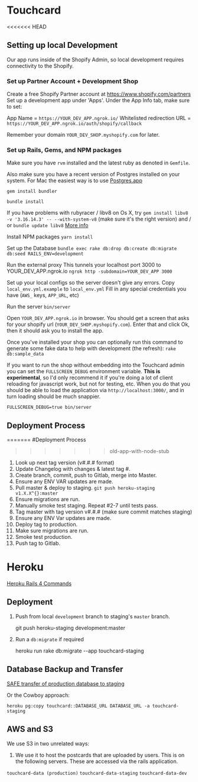 # Touchcard

<<<<<<< HEAD
## Setting up local Development

Our app runs inside of the Shopify Admin, so local development requires connectivity 
to the Shopify.

### Set up Partner Account + Development Shop
Create a free Shopify Partner account at https://www.shopify.com/partners
Set up a development app under 'Apps'. Under the App Info tab, make sure to set: 

App Name = `https://YOUR_DEV_APP.ngrok.io/`
Whitelisted redirection URL = `https://YOUR_DEV_APP.ngrok.io/auth/shopify/callback`

Remember your domain `YOUR_DEV_SHOP.myshopify.com` for later.

### Set up Rails, Gems, and NPM packages

Make sure you have `rvm` installed and the latest ruby as denoted in `Gemfile`. 

Also make sure you have a recent version of Postgres installed on your system. 
For Mac the easiest way is to use [Postgres.app](https://postgresapp.com/documentation/gui-tools.html)

`gem install bundler`

`bundle install`

If you have problems with rubyracer / libv8 on Os X, try  `gem install libv8 -v '3.16.14.3' -- --with-system-v8` 
(make sure it's the right version) and / or `bundle update libv8`
[More info](https://stackoverflow.com/questions/19673714/error-installing-libv8-error-failed-to-build-gem-native-extension)

Install NPM packages 
`yarn install`

Set up the Database
`bundle exec rake db:drop db:create db:migrate db:seed RAILS_ENV=development`

Run the external proxy
This tunnels your localhost port 3000 to YOUR_DEV_APP.ngrok.io
`ngrok http -subdomain=YOUR_DEV_APP 3000`

Set up your local configs so the server doesn't give any errors.
Copy `local_env.yml.example` to `local_env.yml` Fill in any special credentials you have (`AWS_` keys, `APP_URL`, etc) 

Run the server
`bin/server`

Open `YOUR_DEV_APP.ngrok.io` in browser. You should get a screen that asks for your shopify url (`YOUR_DEV_SHOP.myshopify.com`). 
Enter that and click Ok, then it should ask you to install the app.

Once you've installed your shop you can optionally run this command to generate some fake data to help with development (the refresh):
`rake db:sample_data`


If you want to run the shop without embedding into the Touchcard admin you can set the `FULLSCREEN_DEBUG` environment variable. 
**This is experimental**, so I'd only recommend it if you're doing a lot of client reloading for javascript work, but not for testing, etc.
When you do that you should be able to load the application via `http://localhost:3000/`, and in turn loading should be much snappier.

`FULLSCREEN_DEBUG=true bin/server`





## Deployment Process
=======
#Deployment Process
>>>>>>> old-app-with-node-stub

1. Look up next tag version (v#.#.# format)
2. Update Changelog with changes & latest tag #.
3. Create branch, commit, push to Gitlab, merge into Master.
4. Ensure any ENV VAR updates are made.
5. Pull master & deploy to staging. `git push heroku-staging v1.X.X^{}:master`
6. Ensure migrations are run.
7. Manually smoke test staging. Repeat #2-7 until tests pass.
8. Tag master with tag version v#.#.#  (make sure commit matches staging)
9. Ensure any ENV Var updates are made.
10. Deploy tag to production. 
11. Make sure migrations are run.
12. Smoke test production.
13. Push tag to Gitlab.


# Heroku

[Heroku Rails 4 Commands](https://devcenter.heroku.com/articles/getting-started-with-rails4)


## Deployment

1. Push from local `development` branch to staging's `master` branch.


    git push heroku-staging development:master

2. Run a `db:migrate` if required


    heroku run rake db:migrate --app touchcard-staging


## Database Backup and Transfer

[SAFE transfer of production database to staging](http://stackoverflow.com/questions/10673630/how-do-i-transfer-production-database-to-staging-on-heroku-using-pgbackups-gett)

Or the Cowboy approach:

    heroku pg:copy touchcard::DATABASE_URL DATABASE_URL -a touchcard-staging


## AWS and S3

We use S3 in two unrelated ways:

1) We use it to host the postcards that are uploaded by users. This is on the following servers. These are accessed via the rails application.

`touchcard-data (production)`
`touchcard-data-staging`
`touchcard-data-dev`
